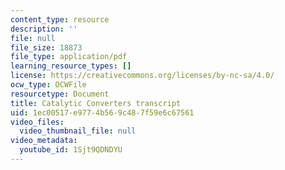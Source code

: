 ```yaml
---
content_type: resource
description: ''
file: null
file_size: 18873
file_type: application/pdf
learning_resource_types: []
license: https://creativecommons.org/licenses/by-nc-sa/4.0/
ocw_type: OCWFile
resourcetype: Document
title: Catalytic Converters transcript
uid: 1ec00517-e977-4b56-9c48-7f59e6c67561
video_files:
  video_thumbnail_file: null
video_metadata:
  youtube_id: 1Sjt9QDNDYU
---
```

